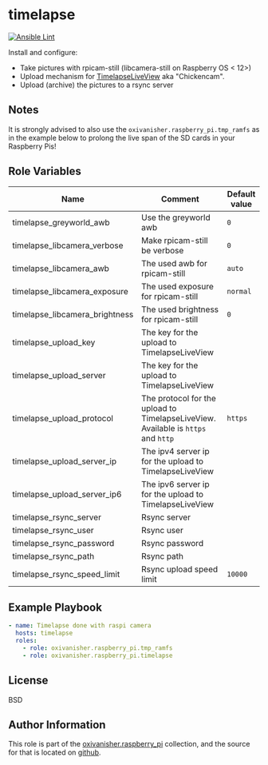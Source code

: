 timelapse
=========
[![Ansible Lint](https://github.com/oxivanisher/role-timelapse/actions/workflows/ansible-lint.yml/badge.svg)](https://github.com/oxivanisher/role-timelapse/actions/workflows/ansible-lint.yml)

Install and configure:
* Take pictures with rpicam-still (libcamera-still on Raspberry OS < 12>)
* Upload mechanism for [TimelapseLiveView](https://github.com/oxivanisher/TimelapseLiveView) aka "Chickencam".
* Upload (archive) the pictures to a rsync server

Notes
-----

It is strongly advised to also use the `oxivanisher.raspberry_pi.tmp_ramfs` as in the example below to prolong the live span of the SD cards in your Raspberry Pis!

Role Variables
--------------

| Name          | Comment                              | Default value |
|---------------|--------------------------------------|---------------|
| timelapse_greyworld_awb | Use the greyworld awb | `0`          |
| timelapse_libcamera_verbose | Make rpicam-still be verbose  | `0`          |
| timelapse_libcamera_awb | The used awb for rpicam-still | `auto`          |
| timelapse_libcamera_exposure | The used exposure for rpicam-still | `normal`          |
| timelapse_libcamera_brightness | The used brightness for rpicam-still | `0`          |
| timelapse_upload_key | The key for the upload to TimelapseLiveView |       |
| timelapse_upload_server | The key for the upload to TimelapseLiveView |           |
| timelapse_upload_protocol | The protocol for the upload to TimelapseLiveView. Available is `https` and `http` | `https`          |
| timelapse_upload_server_ip | The ipv4 server ip for the upload to TimelapseLiveView |           |
| timelapse_upload_server_ip6 | The ipv6 server ip for the upload to TimelapseLiveView |           |
| timelapse_rsync_server | Rsync server |           |
| timelapse_rsync_user | Rsync user |           |
| timelapse_rsync_password | Rsync password |           |
| timelapse_rsync_path | Rsync path |           |
| timelapse_rsync_speed_limit  | Rsync upload speed limit    | `10000`          |

Example Playbook
----------------

```yaml
- name: Timelapse done with raspi camera
  hosts: timelapse
  roles:
    - role: oxivanisher.raspberry_pi.tmp_ramfs
    - role: oxivanisher.raspberry_pi.timelapse
```

License
-------

BSD

Author Information
------------------

This role is part of the [oxivanisher.raspberry_pi](https://galaxy.ansible.com/ui/repo/published/oxivanisher/raspberry_pi/) collection, and the source for that is located on [github](https://github.com/oxivanisher/collection-raspberry_pi).
